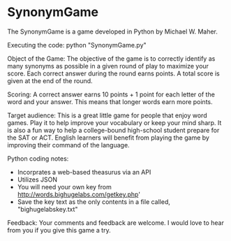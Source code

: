 # SynonymGame
The SynonymGame is a game developed in Python by Michael W. Maher. 

Executing the code:
python "SynonymGame.py"

Object of the Game:
The objective of the game is to correctly identify as many synonyms as possible in a given round of play to maximize your score. Each correct answer during the round earns points. A total score is given at the end of the round.

Scoring:
A correct answer earns 10 points + 1 point for each letter of the word and your answer.  This means that longer words earn more points.

Target audience:
This is a great little game for people that enjoy word games.  Play it to help improve your vocabulary or keep your mind sharp.  It is also a fun way to help a college-bound high-school student prepare for the SAT or ACT.  English learners will benefit from playing the game by improving their command of the language.

Python coding notes:
- Incorprates a web-based theasurus via an API
- Utilizes JSON
- You will need your own key from http://words.bighugelabs.com/getkey.php'
- Save the key text as the only contents in a file called, "bighugelabskey.txt"

Feedback:
Your comments and feedback are welcome.  I would love to hear from you if you give this game a try.

